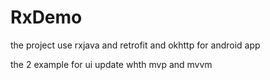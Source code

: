 # RxDemo
the project use rxjava and retrofit and okhttp for android app

the 2 example for ui update whth mvp and mvvm
